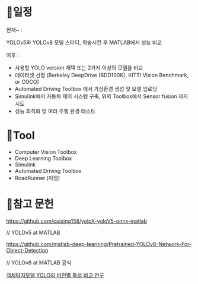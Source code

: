# 📆일정
현재~ : 

YOLOv5와 YOLOv8 모델 스터디, 학습시킨 후 MATLAB에서 성능 비교  


이후 : 
* 사용할 YOLO version 채택 또는 2가지 이상의 모델을 비교
* 데이터셋 선정 (Berkeley DeepDrive (BDD100K), KITTI Vision Benchmark, or COCO)
* Automated Driving Toolbox 에서 가상환경 생성 및 모델 업로딩
* Simulink에서 자동차 제어 시스템 구축, 위의 Toolbox에서 Sensor fusion 까지 시도
* 성능 최적화 및 여러 주행 환경 테스트

# 📂Tool
* Computer Vision Toolbox
* Deep Learning Toolbox
* Simulink
* Automated Driving Toolbox
* RoadRunner (미정)


# 📃참고 문헌
https://github.com/cuixing158/yoloX-yoloV5-onnx-matlab


// YOLOv5 at MATLAB

https://github.com/matlab-deep-learning/Pretrained-YOLOv8-Network-For-Object-Detection


// YOLOv8 at MATLAB 공식

[객체탐지모델 YOLO의 버전별 특성 비교 연구](https://www.dbpia.co.kr/journal/articleDetail?dbid=edspia&text=Full+Text+%28DBPIA%29&nodeId=NODE11528162&an=edspia.NODE11528162)


